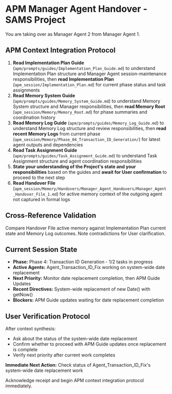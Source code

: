 # APM Manager Agent Handover - SAMS Project
You are taking over as Manager Agent 2 from Manager Agent 1.

## APM Context Integration Protocol
1. **Read Implementation Plan Guide** (`apm/prompts/guides/Implementation_Plan_Guide.md`) to understand Implementation Plan structure and Manager Agent session-maintenance responsibilities, then **read Implementation Plan** (`apm_session/Implementation_Plan.md`) for current phase status and task assignments
2. **Read Memory System Guide** (`apm/prompts/guides/Memory_System_Guide.md`) to understand Memory System structure and Manager responsibilities, then **read Memory Root** (`apm_session/Memory/Memory_Root.md`) for phase summaries and coordination history
3. **Read Memory Log Guide** (`apm/prompts/guides/Memory_Log_Guide.md`) to understand Memory Log structure and review responsibilities, then **read recent Memory Logs** from current phase (`apm_session/Memory/Phase_04_Transaction_ID_Generation/`) for latest agent outputs and dependencies
4. **Read Task Assignment Guide** (`apm/prompts/guides/Task_Assignment_Guide.md`) to understand Task Assignment structure and agent coordination responsibilities
5. **State your understanding of the Project's state and your responsibilities** based on the guides and **await for User confirmation** to proceed to the next step
6. **Read Handover File** (`apm_session/Memory/Handovers/Manager_Agent_Handovers/Manager_Agent_Handover_File_1.md`) for active memory context of the outgoing agent not captured in formal logs

## Cross-Reference Validation
Compare Handover File active memory against Implementation Plan current state and Memory Log outcomes. Note contradictions for User clarification.

## Current Session State
- **Phase:** Phase 4: Transaction ID Generation - 1/2 tasks in progress
- **Active Agents:** Agent_Transaction_ID_Fix working on system-wide date replacement
- **Next Priority:** Monitor date replacement completion, then APM Guide Updates
- **Recent Directives:** System-wide replacement of new Date() with getNow()
- **Blockers:** APM Guide updates waiting for date replacement completion

## User Verification Protocol
After context synthesis: 
- Ask about the status of the system-wide date replacement
- Confirm whether to proceed with APM Guide updates once replacement is complete
- Verify next priority after current work completes

**Immediate Next Action:** Check status of Agent_Transaction_ID_Fix's system-wide date replacement work

Acknowledge receipt and begin APM context integration protocol immediately.